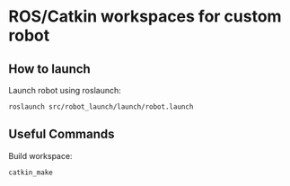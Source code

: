 # ROS/Catkin workspaces for custom robot

## How to launch

Launch robot using roslaunch:

```
roslaunch src/robot_launch/launch/robot.launch
```

## Useful Commands

Build workspace:

```
catkin_make
```

